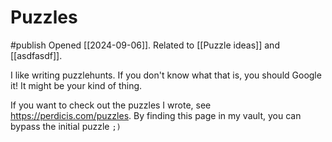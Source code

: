 # Puzzles
#publish 
Opened [[2024-09-06]]. Related to [[Puzzle ideas]] and [[asdfasdf]].

I like writing puzzlehunts. If you don't know what that is, you should Google it! It might be your kind of thing.

If you want to check out the puzzles I wrote, see https://perdicis.com/puzzles. By finding this page in my vault, you can bypass the initial puzzle `;)`
